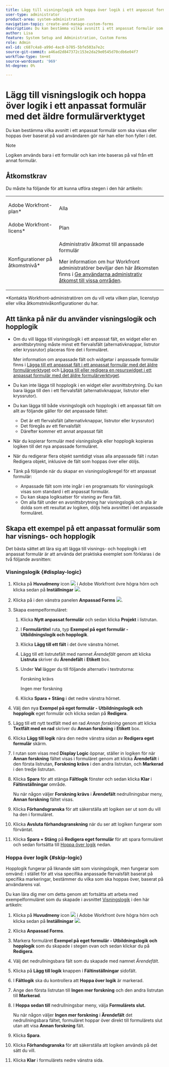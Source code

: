 ```yaml
---
title: Lägg till visningslogik och hoppa över logik i ett anpassat formulär med det äldre formulärverktyget
user-type: administrator
product-area: system-administration
navigation-topic: create-and-manage-custom-forms
description: Du kan bestämma vilka avsnitt i ett anpassat formulär som ska visas eller hoppas över baserat på vad användaren gör när han eller hon fyller i det.
author: Lisa
feature: System Setup and Administration, Custom Forms
role: Admin
exl-id: c687c4a8-a99d-4ac0-b785-5bfe503a7e2c
source-git-commit: a46ad2d847372c153e2da29e0545d70cdb6e04f7
workflow-type: tm+mt
source-wordcount: '969'
ht-degree: 0%

---
```


# Lägg till visningslogik och hoppa över logik i ett anpassat formulär med det äldre formulärverktyget

Du kan bestämma vilka avsnitt i ett anpassat formulär som ska visas eller hoppas över baserat på vad användaren gör när han eller hon fyller i det.

>[!NOTE]
>
>Logiken används bara i ett formulär och kan inte baseras på val från ett annat formulär.

## Åtkomstkrav

Du måste ha följande för att kunna utföra stegen i den här artikeln:

<table style="table-layout:auto"> 
 <col> 
 <col> 
 <tbody> 
  <tr data-mc-conditions=""> 
   <td role="rowheader"> <p>Adobe Workfront-plan*</p> </td> 
   <td>Alla</td> 
  </tr> 
  <tr> 
   <td role="rowheader">Adobe Workfront-licens*</td> 
   <td>Plan</td> 
  </tr> 
  <tr data-mc-conditions=""> 
   <td role="rowheader">Konfigurationer på åtkomstnivå*</td> 
   <td> <p>Administrativ åtkomst till anpassade formulär</p> <p>Mer information om hur Workfront administratörer beviljar den här åtkomsten finns i <a href="../../../administration-and-setup/add-users/configure-and-grant-access/grant-users-admin-access-certain-areas.md" class="MCXref xref">Ge användarna administrativ åtkomst till vissa områden</a>.</p> </td> 
  </tr>  
 </tbody> 
</table>

&#42;Kontakta Workfront-administratören om du vill veta vilken plan, licenstyp eller vilka åtkomstnivåkonfigurationer du har.

## Att tänka på när du använder visningslogik och hopplogik

* Om du vill lägga till visningslogik i ett anpassat fält, en widget eller en avsnittsbrytning måste minst ett flervalsfält (alternativknappar, listrutor eller kryssrutor) placeras före det i formuläret.

  Mer information om anpassade fält och widgetar i anpassade formulär finns i [Lägga till ett anpassat fält i ett anpassat formulär med det äldre formulärverktyget](../../../administration-and-setup/customize-workfront/create-manage-custom-forms/add-a-custom-field-to-a-custom-form.md) och [Lägga till eller redigera en resurswidget i ett anpassat formulär med det äldre formulärverktyget](../../../administration-and-setup/customize-workfront/create-manage-custom-forms/add-widget-or-edit-its-properties-in-a-custom-form.md).

* Du kan inte lägga till hopplogik i en widget eller avsnittsbrytning. Du kan bara lägga till den i ett flervalsfält (alternativknappar, listrutor eller kryssrutor).

* Du kan lägga till både visningslogik och hopplogik i ett anpassat fält om allt av följande gäller för det anpassade fältet:

   * Det är ett flervalsfält (alternativknappar, listrutor eller kryssrutor)
   * Det föregås av ett flervalsfält
   * Därefter kommer ett annat anpassat fält

* När du kopierar formulär med visningslogik eller hopplogik kopieras logiken till det nya anpassade formuläret.
* När du redigerar flera objekt samtidigt visas alla anpassade fält i rutan Redigera objekt, inklusive de fält som hoppas över eller döljs.
* Tänk på följande när du skapar en visningslogikregel för ett anpassat formulär:

   * Anpassade fält som inte ingår i en programsats för visningslogik visas som standard i ett anpassat formulär.
   * Du kan skapa logiksatser för visning av flera fält.
   * Om alla fält under en avsnittsbrytning har visningslogik och alla är dolda som ett resultat av logiken, döljs hela avsnittet i det anpassade formuläret.

## Skapa ett exempel på ett anpassat formulär som har visnings- och hopplogik

Det bästa sättet att lära sig att lägga till visnings- och hopplogik i ett anpassat formulär är att använda det praktiska exemplet som förklaras i de två följande avsnitten:

### Visningslogik {#display-logic}

1. Klicka på **Huvudmeny** icon ![](assets/main-menu-icon.png) i Adobe Workfront övre högra hörn och klicka sedan på **Inställningar** ![](assets/gear-icon-settings.png).

1. Klicka på i den vänstra panelen **Anpassad Forms** ![](assets/custom-forms-icon.png).

1. Skapa exempelformuläret:

   1. Klicka **Nytt anpassat formulär** och sedan klicka **Projekt** i listrutan.

   1. I **Formulärtitel** ruta, typ **Exempel på eget formulär - Utbildningslogik och hopplogik**.

   1. Klicka **Lägg till ett fält** i det övre vänstra hörnet.
   1. Lägg till ett listrutefält med namnet *Ärendefält* genom att klicka **Listruta** skriver du **Ärendefält** i **Etikett** box.

   1. Under **Val** lägger du till följande alternativ i textrutorna:

      Forskning krävs

      Ingen mer forskning

   1. Klicka **Spara + Stäng** i det nedre vänstra hörnet.

1. Välj den nya **Exempel på eget formulär - Utbildningslogik och hopplogik** eget formulär och klicka sedan på **Redigera**.

1. Lägg till ett nytt textfält med en rad *Annan forskning* genom att klicka **Textfält med en rad** skriver du **Annan forskning** i **Etikett** box.

1. Klicka **Lägg till logik** nära den nedre vänstra sidan av **Redigera eget formulär** skärm.

1. I rutan som visas med **Display Logic** öppnar, ställer in logiken för när **Annan forskning** fältet visas i formuläret genom att klicka **Ärendefält** i den första listrutan, **Forskning krävs** i den andra listrutan, och **Markerad** i den tredje listrutan.
1. Klicka **Spara** för att stänga **Fältlogik** fönster och sedan klicka **Klar** i **Fältinställningar** område.

   Nu när någon väljer **Forskning krävs** i **Ärendefält** nedrullningsbar meny, **Annan forskning** fältet visas.

1. Klicka **Förhandsgranska** för att säkerställa att logiken ser ut som du vill ha den i formuläret.
1. Klicka **Avsluta förhandsgranskning** när du ser att logiken fungerar som förväntat.
1. Klicka **Spara + Stäng** på **Redigera eget formulär** för att spara formuläret och sedan fortsätta till [Hoppa över logik](#skip-logic) nedan.

### Hoppa över logik {#skip-logic}

Hopplogik fungerar på liknande sätt som visningslogik, men fungerar som omvänd: i stället för att visa specifika anpassade flervalsfält baserat på specifika markeringar, bestämmer du vilka som ska hoppas över, baserat på användarens val.

Du kan lära dig mer om detta genom att fortsätta att arbeta med exempelformuläret som du skapade i avsnittet [Visningslogik](#display-logic) i den här artikeln:

1. Klicka på **Huvudmeny** icon ![](assets/main-menu-icon.png) i Adobe Workfront övre högra hörn och klicka sedan på **Inställningar** ![](assets/gear-icon-settings.png).

1. Klicka **Anpassad Forms**.
1. Markera formuläret **Exempel på eget formulär - Utbildningslogik och hopplogik** som du skapade i stegen ovan och sedan klickar du på **Redigera**.

1. Välj det nedrullningsbara fält som du skapade med namnet *Ärendefält*.
1. Klicka på **Lägg till logik** knappen i **Fältinställningar** sidofält.

1. I **Fältlogik** ska du kontrollera att **Hoppa över logik** är markerad.

1. Ange den första listrutan till **Ingen mer forskning** och den andra listrutan till **Markerad**.

1. I **Hoppa sedan till** nedrullningsbar meny, välja **Formulärets slut.**

   Nu när någon väljer **Ingen mer forskning** i **Ärendefält** det nedrullningsbara fältet, formuläret hoppar över direkt till formulärets slut utan att visa **Annan forskning** fält.

1. Klicka **Spara**.
1. Klicka **Förhandsgranska**  för att säkerställa att logiken används på det sätt du vill.
1. Klicka **Klar** i formulärets nedre vänstra sida.
